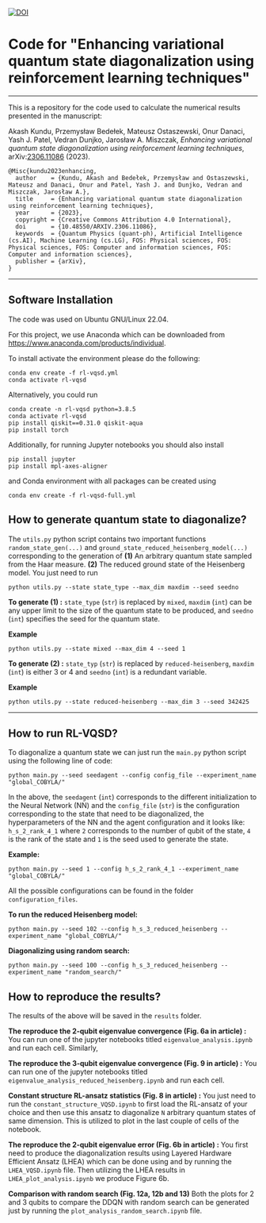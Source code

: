 
[![DOI](https://zenodo.org/badge/DOI/10.5281/zenodo.8042976.svg)](https://doi.org/10.5281/zenodo.8042976)

# Code for "Enhancing variational quantum state diagonalization using reinforcement learning techniques"

---

This is a repository for the code used to calculate the numerical results presented in the manuscript:

Akash Kundu, Przemysław Bedełek, Mateusz Ostaszewski, Onur Danaci, Yash J. Patel, Vedran Dunjko, Jarosław A. Miszczak,
*Enhancing variational quantum state diagonalization using reinforcement learning techniques*,
arXiv:[2306.11086](https://arxiv.org/abs/2306.11086) (2023).

```commandline
@Misc{kundu2023enhancing,
  author    = {Kundu, Akash and Bedełek, Przemysław and Ostaszewski, Mateusz and Danaci, Onur and Patel, Yash J. and Dunjko, Vedran and Miszczak, Jarosław A.},
  title     = {Enhancing variational quantum state diagonalization using reinforcement learning techniques},
  year      = {2023},
  copyright = {Creative Commons Attribution 4.0 International},
  doi       = {10.48550/ARXIV.2306.11086},
  keywords  = {Quantum Physics (quant-ph), Artificial Intelligence (cs.AI), Machine Learning (cs.LG), FOS: Physical sciences, FOS: Physical sciences, FOS: Computer and information sciences, FOS: Computer and information sciences},
  publisher = {arXiv},
}
```
---

## Software Installation
The code was used on Ubuntu GNU/Linux 22.04.

For this project, we use Anaconda which can be downloaded from https://www.anaconda.com/products/individual.

To install activate the environment please do the following:

```
conda env create -f rl-vqsd.yml
conda activate rl-vqsd 
```
Alternatively, you could run
```
conda create -n rl-vqsd python=3.8.5
conda activate rl-vqsd
pip install qiskit==0.31.0 qiskit-aqua
pip install torch
```

Additionally, for running Jupyter notebooks you should also install
```
pip install jupyter
pip install mpl-axes-aligner
```
and Conda environment with all packages can be created using
```
conda env create -f rl-vqsd-full.yml
```

## How to generate quantum state to diagonalize?

The `utils.py` python script contains two important functions `random_state_gen(...)` and `ground_state_reduced_heisenberg_model(...)` corresponding to the generation of **(1)** An arbitrary quantum state sampled from the Haar measure. **(2)** The reduced ground state of the Heisenberg model. You just need to run
```
python utils.py --state state_type --max_dim maxdim --seed seedno
```
**To generate (1) :** `state_type` (`str`) is replaced by `mixed`, `maxdim` (`int`) can be any upper limit to the size of the quantum state to be produced, and `seedno` (`int`) specifies the seed for the quantum state.

**Example** 
``` 
python utils.py --state mixed --max_dim 4 --seed 1
```


**To generate (2) :** `state_typ` (`str`) is replaced by `reduced-heisenberg`, `maxdim` (`int`) is either 3 or 4 and `seedno` (`int`) is a redundant variable.

**Example** 
``` 
python utils.py --state reduced-heisenberg --max_dim 3 --seed 342425
```

---
## How to run RL-VQSD?

To diagonalize a quantum state we can just run the `main.py` python script using the following line of code:

```
python main.py --seed seedagent --config config_file --experiment_name "global_COBYLA/"
```

In the above, the `seedagent` (`int`) corresponds to the different initialization to the Neural Network (NN) and the `config_file` (`str`) is the configuration corresponding to the state that need to be diagonalized, the hyperparameters of the NN and the agent configuration and it looks like: `h_s_2_rank_4_1`  where `2` corresponds to the number of qubit of the state, `4` is the rank of the state and `1` is the seed used to generate the state.

**Example:** 
```
python main.py --seed 1 --config h_s_2_rank_4_1 --experiment_name "global_COBYLA/"
```

All the possible configurations can be found in the folder `configuration_files`.

**To run the reduced Heisenberg model:**

```
python main.py --seed 102 --config h_s_3_reduced_heisenberg --experiment_name "global_COBYLA/"
```

**Diagonalizing using random search:**

```
python main.py --seed 100 --config h_s_3_reduced_heisenberg --experiment_name "random_search/"
```

## How to reproduce the results?
The results of the above will be saved in the `results` folder.

**The reproduce the 2-qubit eigenvalue convergence (Fig. 6a in article) :** You can run one of the jupyter notebooks titled `eigenvalue_analysis.ipynb` and run each cell. Similarly,

**The reproduce the 3-qubit eigenvalue convergence (Fig. 9 in article) :** You can run one of the jupyter notebooks titled `eigenvalue_analysis_reduced_heisenberg.ipynb` and run each cell.

**Constant structure RL-ansatz statistics (Fig. 8 in article) :** You just need to run the `constant_structure_VQSD.ipynb` to first load the RL-ansatz of your choice and then use this ansatz to diagonalize `N` arbitrary quantum states of same dimension. This is utilized to plot in the last couple of cells of the notebook.

**The reproduce the 2-qubit eigenvalue error (Fig. 6b in article) :** You first need to produce the diagonalization results using Layered Hardware Efficient Ansatz (LHEA) which can be done using and by running the `LHEA_VQSD.ipynb` file. Then utilizing the LHEA results in `LHEA_plot_analysis.ipynb` we produce Figure 6b.

**Comparison with random search (Fig. 12a, 12b and 13)** Both the plots for 2 and 3 qubits to compare the DDQN with random search can be generated just by running the `plot_analysis_random_search.ipynb` file. 
